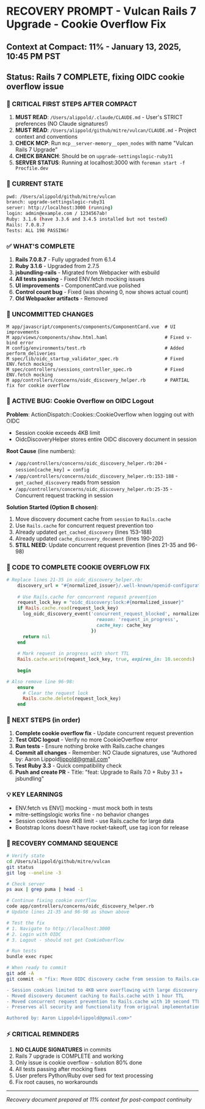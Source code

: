 # RECOVERY PROMPT - Vulcan Rails 7 Upgrade - Cookie Overflow Fix
## Context at Compact: 11% - January 13, 2025, 10:45 PM PST
## Status: Rails 7 COMPLETE, fixing OIDC cookie overflow issue

### 🚨 CRITICAL FIRST STEPS AFTER COMPACT
1. **MUST READ**: `/Users/alippold/.claude/CLAUDE.md` - User's STRICT preferences (NO Claude signatures!)
2. **MUST READ**: `/Users/alippold/github/mitre/vulcan/CLAUDE.md` - Project context and conventions
3. **CHECK MCP**: Run `mcp__server-memory__open_nodes` with name "Vulcan Rails 7 Upgrade"
4. **CHECK BRANCH**: Should be on `upgrade-settingslogic-ruby31`
5. **SERVER STATUS**: Running at localhost:3000 with `foreman start -f Procfile.dev`

### 📍 CURRENT STATE
```bash
pwd: /Users/alippold/github/mitre/vulcan
branch: upgrade-settingslogic-ruby31
server: http://localhost:3000 (running)
login: admin@example.com / 1234567ab!
Ruby: 3.1.6 (have 3.3.6 and 3.4.5 installed but not tested)
Rails: 7.0.8.7
Tests: ALL 198 PASSING! 
```

### ✅ WHAT'S COMPLETE
1. **Rails 7.0.8.7** - Fully upgraded from 6.1.4
2. **Ruby 3.1.6** - Upgraded from 2.7.5
3. **jsbundling-rails** - Migrated from Webpacker with esbuild
4. **All tests passing** - Fixed ENV.fetch mocking issues
5. **UI improvements** - ComponentCard.vue polished
6. **Control count bug** - Fixed (was showing 0, now shows actual count)
7. **Old Webpacker artifacts** - Removed

### 🔧 UNCOMMITTED CHANGES
```
M app/javascript/components/components/ComponentCard.vue  # UI improvements
M app/views/components/show.html.haml                     # Fixed v-bind error
M config/environments/test.rb                             # Added perform_deliveries
M spec/lib/oidc_startup_validator_spec.rb                 # Fixed ENV.fetch mocking
M spec/controllers/sessions_controller_spec.rb            # Fixed ENV.fetch mocking
M app/controllers/concerns/oidc_discovery_helper.rb       # PARTIAL fix for cookie overflow
```

### 🐛 ACTIVE BUG: Cookie Overflow on OIDC Logout

**Problem**: ActionDispatch::Cookies::CookieOverflow when logging out with OIDC
- Session cookie exceeds 4KB limit
- OidcDiscoveryHelper stores entire OIDC discovery document in session

**Root Cause** (line numbers):
- `/app/controllers/concerns/oidc_discovery_helper.rb:204` - `session[cache_key] = config`
- `/app/controllers/concerns/oidc_discovery_helper.rb:153-188` - `get_cached_discovery` reads from session
- `/app/controllers/concerns/oidc_discovery_helper.rb:25-35` - Concurrent request tracking in session

**Solution Started (Option B chosen)**:
1. Move discovery document cache from `session` to `Rails.cache`
2. Use `Rails.cache` for concurrent request prevention too
3. Already updated `get_cached_discovery` (lines 153-188)
4. Already updated `cache_discovery_document` (lines 190-202)
5. **STILL NEED**: Update concurrent request prevention (lines 21-35 and 96-98)

### 📝 CODE TO COMPLETE COOKIE OVERFLOW FIX

```ruby
# Replace lines 21-35 in oidc_discovery_helper.rb:
    discovery_url = "#{normalized_issuer}/.well-known/openid-configuration"
    
    # Use Rails.cache for concurrent request prevention
    request_lock_key = "oidc_discovery:lock:#{normalized_issuer}"
    if Rails.cache.read(request_lock_key)
      log_oidc_discovery_event('concurrent_request_blocked', normalized_issuer, {
                                 reason: 'request_in_progress',
                                 cache_key: cache_key
                               })
      return nil
    end
    
    # Mark request in progress with short TTL
    Rails.cache.write(request_lock_key, true, expires_in: 10.seconds)
    
    begin

# Also remove line 96-98:
    ensure
      # Clear the request lock
      Rails.cache.delete(request_lock_key)
    end
```

### 🎯 NEXT STEPS (in order)
1. **Complete cookie overflow fix** - Update concurrent request prevention
2. **Test OIDC logout** - Verify no more CookieOverflow error
3. **Run tests** - Ensure nothing broke with Rails.cache changes
4. **Commit all changes** - Remember: NO Claude signatures, use "Authored by: Aaron Lippold<lippold@gmail.com>"
5. **Test Ruby 3.3** - Quick compatibility check
6. **Push and create PR** - Title: "feat: Upgrade to Rails 7.0 + Ruby 3.1 + jsbundling"

### 💡 KEY LEARNINGS
- ENV.fetch vs ENV[] mocking - must mock both in tests
- mitre-settingslogic works fine - no behavior changes
- Session cookies have 4KB limit - use Rails.cache for large data
- Bootstrap Icons doesn't have rocket-takeoff, use tag icon for release

### 🚀 RECOVERY COMMAND SEQUENCE
```bash
# Verify state
cd /Users/alippold/github/mitre/vulcan
git status
git log --oneline -3

# Check server
ps aux | grep puma | head -1

# Continue fixing cookie overflow
code app/controllers/concerns/oidc_discovery_helper.rb
# Update lines 21-35 and 96-98 as shown above

# Test the fix
# 1. Navigate to http://localhost:3000
# 2. Login with OIDC
# 3. Logout - should not get CookieOverflow

# Run tests
bundle exec rspec

# When ready to commit
git add -A
git commit -m "fix: Move OIDC discovery cache from session to Rails.cache to prevent cookie overflow

- Session cookies limited to 4KB were overflowing with large discovery documents
- Moved discovery document caching to Rails.cache with 1 hour TTL
- Moved concurrent request prevention to Rails.cache with 10 second TTL
- Preserves all security and functionality from original implementation

Authored by: Aaron Lippold<lippold@gmail.com>"
```

### ⚡ CRITICAL REMINDERS
1. **NO CLAUDE SIGNATURES** in commits
2. Rails 7 upgrade is COMPLETE and working
3. Only issue is cookie overflow - solution 80% done
4. All tests passing after mocking fixes
5. User prefers Python/Ruby over sed for text processing
6. Fix root causes, no workarounds

---
*Recovery document prepared at 11% context for post-compact continuity*